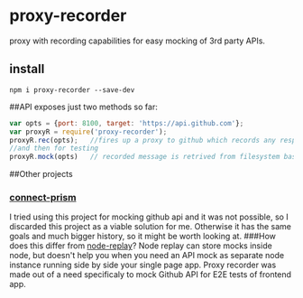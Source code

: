 # proxy-recorder
proxy with recording capabilities for easy mocking of 3rd party APIs.

## install
```
npm i proxy-recorder --save-dev
```

##API
exposes just two methods so far:
```javascript
var opts = {port: 8100, target: 'https://api.github.com'};
var proxyR = require('proxy-recorder');
proxyR.rec(opts);	//fires up a proxy to github which records any response going trough
//and then for testing
proxyR.mock(opts)	// recorded message is retrived from filesystem based on url and body of the message and mocked server sends the fixture back
```

##Other projects
### [connect-prism](https://github.com/seglo/connect-prism)
I tried using this project for mocking github api and it was not possible, so I discarded this project as a viable solution for me.
Otherwise it has the same goals and much bigger history, so it might be worth looking at.
###How does this differ from [node-replay](https://github.com/assaf/node-replay)?
Node replay can store mocks inside node, but doesn't help you when you need an API mock as separate node instance 
running side by side your single page app.
Proxy recorder was made out of a need specificaly to mock Github API for E2E tests of frontend app.
